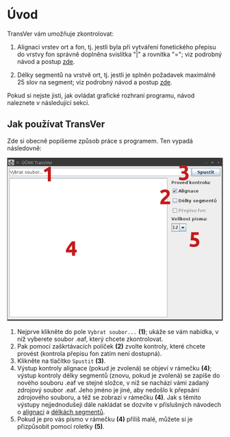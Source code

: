 # Úvod

TransVer vám umožňuje zkontrolovat:

1. Alignaci vrstev ort a fon, tj. jestli byla při vytváření fonetického přepisu
   do vrstvy fon správně doplněna svislítka "|" a rovnítka "="; viz podrobný
   návod a postup [zde](./alignace.md).

2. Délky segmentů na vrstvě ort, tj. jestli je splněn požadavek maximálně 25
   slov na segment; viz podrobný návod a postup [zde](./delky_segmentu.md).

Pokud si nejste jisti, jak ovládat grafické rozhraní programu, návod naleznete
v následující sekci.

## Jak používat TransVer<a name="ovladani"></a>

Zde si obecně popíšeme způsob práce s programem. Ten vypadá následovně:

![TransVer - obrázek](./TransVer.png "Program TransVer")

1. Nejprve klikněte do pole `Vybrat soubor...` **(1)**; ukáže se vám nabídka, v
   níž vyberete soubor .eaf, který chcete zkontrolovat.
2. Pak pomocí zaškrtávacích políček **(2)** zvolte kontroly, které chcete
   provést (kontrola přepisu fon zatím není dostupná).
3. Klikněte na tlačítko `Spustit` **(3)**.
4. Výstup kontroly alignace (pokud je zvolená) se objeví v rámečku **(4)**;
   výstup kontroly délky segmentů (znovu, pokud je zvolená) se zapíše do nového
   souboru .eaf ve stejné složce, v níž se nachází vámi zadaný zdrojový soubor
   .eaf. Jeho jméno je jiné, aby nedošlo k přepsání zdrojového souboru, a též
   se zobrazí v rámečku **(4)**. Jak s těmito výstupy nejjednodušeji dále
   nakládat se dozvíte v příslušných návodech o [alignaci](./alignace.md) a
   [délkách segmentů](./delky_segmentu.md).
5. Pokud je pro vás písmo v rámečku **(4)** příliš malé, můžete si je
   přizpůsobit pomocí roletky **(5)**.
